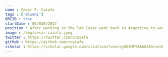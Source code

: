 ```yaml
---
name : Cesar F. Caiafa
tags : ['alumni']
ORCID : true
startDate : 05/030/2017
position : After working in the lab Cesar went back to Argentina to work as at the Argentinean Radioastronomy Institute (IAR) and as an Adjunct Professor at the Faculty of Engineering, University of Buenos Aires.
image : /img/cesar-caiafa.jpeg
twitter : https://twitter.com/ccaiafa
github : https://github.com/ccaiafa
scholar : https://scholar.google.com/citations?user=yAUJHFYAAAAJ&hl=en&oi=ao
---
```


